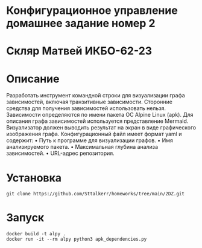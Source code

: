 # Конфигурационное управление домашнее задание номер 2
# Скляр Матвей ИКБО-62-23

# Описание

Разработать инструмент командной строки для визуализации графа
зависимостей, включая транзитивные зависимости. Сторонние средства для
получения зависимостей использовать нельзя.
Зависимости определяются по имени пакета ОС Alpine Linux (apk). Для
описания графа зависимостей используется представление Mermaid.
Визуализатор должен выводить результат на экран в виде графического
изображения графа.
Конфигурационный файл имеет формат yaml и содержит:
• Путь к программе для визуализации графов.
• Имя анализируемого пакета.
• Максимальная глубина анализа зависимостей.
• URL-адрес репозитория.
# Установка
```
git clone https://github.com/Sttalkerr/homeworks/tree/main/2DZ.git
```
# Запуск
```
docker build -t alpy .
docker run -it --rm alpy python3 apk_dependencies.py
```
